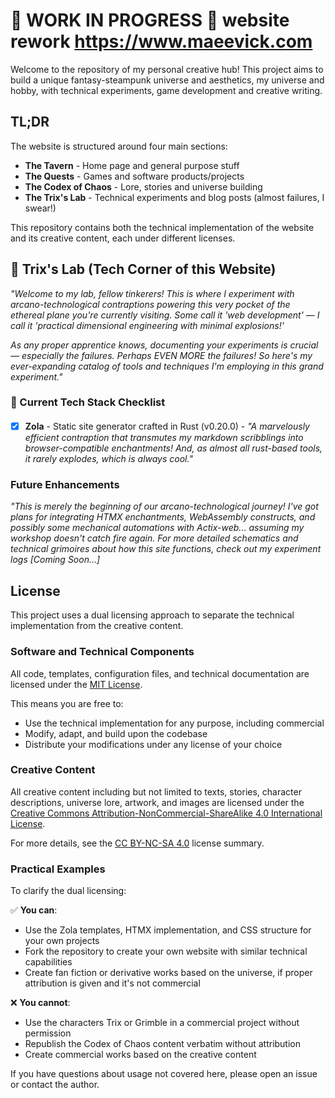 # 🚧 WORK IN PROGRESS 🚧 website rework https://www.maeevick.com

Welcome to the repository of my personal creative hub! This project aims to build a unique fantasy-steampunk universe and aesthetics, my universe and hobby, with technical experiments, game development and creative writing.

## TL;DR

The website is structured around four main sections:

- **The Tavern** - Home page and general purpose stuff
- **The Quests** - Games and software products/projects
- **The Codex of Chaos** - Lore, stories and universe building
- **The Trix's Lab** - Technical experiments and blog posts (almost failures, I swear!)

This repository contains both the technical implementation of the website and its creative content, each under different licenses.

## 🧪 Trix's Lab (Tech Corner of this Website)

_"Welcome to my lab, fellow tinkerers! This is where I experiment with arcano-technological contraptions powering this very pocket of the ethereal plane you're currently visiting. Some call it 'web development' — I call it 'practical dimensional engineering with minimal explosions!'_

_As any proper apprentice knows, documenting your experiments is crucial — especially the failures. Perhaps EVEN MORE the failures! So here's my ever-expanding catalog of tools and techniques I'm employing in this grand experiment."_

### 🔧 Current Tech Stack Checklist

####

- [x] **Zola** - Static site generator crafted in Rust (v0.20.0) - _"A marvelously efficient contraption that transmutes my markdown scribblings into browser-compatible enchantments! And, as almost all rust-based tools, it rarely explodes, which is always cool."_

### Future Enhancements

_"This is merely the beginning of our arcano-technological journey! I've got plans for integrating HTMX enchantments, WebAssembly constructs, and possibly some mechanical automations with Actix-web... assuming my workshop doesn't catch fire again. For more detailed schematics and technical grimoires about how this site functions, check out my experiment logs [Coming Soon...]_

## License

This project uses a dual licensing approach to separate the technical implementation from the creative content.

### Software and Technical Components

All code, templates, configuration files, and technical documentation are licensed under the [MIT License](LICENSE).

This means you are free to:

- Use the technical implementation for any purpose, including commercial
- Modify, adapt, and build upon the codebase
- Distribute your modifications under any license of your choice

### Creative Content

All creative content including but not limited to texts, stories, character descriptions, universe lore, artwork, and images are licensed under the [Creative Commons Attribution-NonCommercial-ShareAlike 4.0 International License](LICENSE).

For more details, see the [CC BY-NC-SA 4.0](https://creativecommons.org/licenses/by-nc-sa/4.0/) license summary.

### Practical Examples

To clarify the dual licensing:

✅ **You can**:

- Use the Zola templates, HTMX implementation, and CSS structure for your own projects
- Fork the repository to create your own website with similar technical capabilities
- Create fan fiction or derivative works based on the universe, if proper attribution is given and it's not commercial

❌ **You cannot**:

- Use the characters Trix or Grimble in a commercial project without permission
- Republish the Codex of Chaos content verbatim without attribution
- Create commercial works based on the creative content

If you have questions about usage not covered here, please open an issue or contact the author.
